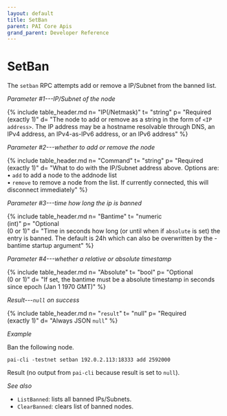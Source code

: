 ```yaml
---
layout: default
title: SetBan
parent: PAI Core Apis
grand_parent: Developer Reference
---
```


SetBan
=======================


The `setban` RPC attempts add or remove a IP/Subnet from the banned list.

*Parameter #1---IP/Subnet of the node*

{% include table_header.md
  n= "IP(/Netmask)"
  t= "string"
  p= "Required<br>(exactly 1)"
  d= "The node to add or remove as a string in the form of `<IP address>`.  The IP address may be a hostname resolvable through DNS, an IPv4 address, an IPv4-as-IPv6 address, or an IPv6 address"
%}

*Parameter #2---whether to add or remove the node*

{% include table_header.md
  n= "Command"
  t= "string"
  p= "Required<br>(exactly 1)"
  d= "What to do with the IP/Subnet address above.  Options are:<br>• `add` to add a node to the addnode list<br>• `remove` to remove a node from the list.  If currently connected, this will disconnect immediately"
%}

*Parameter #3---time how long the ip is banned*

{% include table_header.md
  n= "Bantime"
  t= "numeric<br>(int)"
  p= "Optional<br>(0 or 1)"
  d= "Time in seconds how long (or until when if `absolute` is set) the entry is banned. The default is 24h which can also be overwritten by the -bantime startup argument"
%}

*Parameter #4---whether a relative or absolute timestamp*

{% include table_header.md
  n= "Absolute"
  t= "bool"
  p= "Optional<br>(0 or 1)"
  d= "If set, the bantime must be a absolute timestamp in seconds since epoch (Jan 1 1970 GMT)"
%}

*Result---`null` on success*

{% include table_header.md
  n= "`result`"
  t= "null"
  p= "Required<br>(exactly 1)"
  d= "Always JSON `null`"
%}

*Example*

Ban the following node.

```
pai-cli -testnet setban 192.0.2.113:18333 add 2592000
```

Result (no output from `pai-cli` because result is set to `null`).

*See also*

* `ListBanned`: lists all banned IPs/Subnets.
* `ClearBanned`: clears list of banned nodes.
